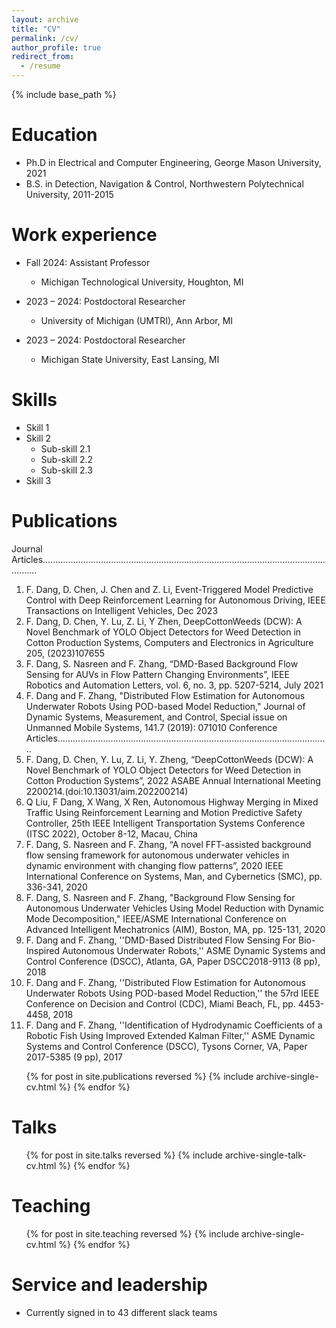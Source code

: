 ```yaml
---
layout: archive
title: "CV"
permalink: /cv/
author_profile: true
redirect_from:
  - /resume
---
```


{% include base_path %}

Education
======
* Ph.D in Electrical and Computer Engineering, George Mason University, 2021
* B.S. in Detection, Navigation & Control, Northwestern Polytechnical University, 2011-2015

Work experience
======
                                                                                                      
* Fall 2024: Assistant Professor
  * Michigan Technological University, Houghton, MI

* 2023 – 2024: Postdoctoral Researcher
  * University of Michigan (UMTRI), Ann Arbor, MI

* 2023 – 2024: Postdoctoral Researcher
  * Michigan State University, East Lansing, MI
  
Skills
======
* Skill 1
* Skill 2
  * Sub-skill 2.1
  * Sub-skill 2.2
  * Sub-skill 2.3
* Skill 3

Publications
======
Journal Articles.………………………………………………………………………...………………...................
1.	F. Dang, D. Chen, J. Chen and Z. Li, Event-Triggered Model Predictive Control with Deep Reinforcement Learning for Autonomous Driving, IEEE Transactions on Intelligent Vehicles, Dec 2023
2.	F. Dang, D. Chen, Y. Lu, Z. Li, Y Zhen, DeepCottonWeeds (DCW): A Novel Benchmark of YOLO Object Detectors for Weed Detection in Cotton Production Systems, Computers and Electronics in Agriculture 205, (2023)107655
3.	F. Dang, S. Nasreen and F. Zhang, “DMD-Based Background Flow Sensing for AUVs in Flow Pattern Changing Environments”, IEEE Robotics and Automation Letters, vol. 6, no. 3, pp. 5207-5214, July 2021
4.	F. Dang and F. Zhang, "Distributed Flow Estimation for Autonomous Underwater Robots Using POD-based Model Reduction," Journal of Dynamic Systems, Measurement, and Control, Special issue on Unmanned Mobile Systems, 141.7 (2019): 071010
Conference Articles……………………………………………………………………………………………...
1.	F. Dang, D. Chen, Y. Lu, Z. Li, Y. Zheng, “DeepCottonWeeds (DCW): A Novel Benchmark of YOLO Object Detectors for Weed Detection in Cotton Production Systems”, 2022 ASABE Annual International Meeting  2200214.(doi:10.13031/aim.202200214)
2.	Q Liu, F Dang, X Wang, X Ren, Autonomous Highway Merging in Mixed Traffic Using Reinforcement Learning and Motion Predictive Safety Controller, 25th IEEE Intelligent Transportation Systems Conference (ITSC 2022), October 8-12, Macau, China
3.	F. Dang, S. Nasreen and F. Zhang, “A novel FFT-assisted background flow sensing framework for autonomous underwater vehicles in dynamic environment with changing flow patterns”, 2020 IEEE International Conference on Systems, Man, and Cybernetics (SMC), pp. 336-341, 2020
4.	F. Dang, S. Nasreen and F. Zhang, "Background Flow Sensing for Autonomous Underwater Vehicles Using Model Reduction with Dynamic Mode Decomposition," IEEE/ASME International Conference on Advanced Intelligent Mechatronics (AIM), Boston, MA, pp. 125-131, 2020
5.	F. Dang and F. Zhang, ''DMD-Based Distributed Flow Sensing For Bio-Inspired Autonomous Underwater Robots,'' ASME Dynamic Systems and Control Conference (DSCC), Atlanta, GA, Paper DSCC2018-9113 (8 pp), 2018
6.	F. Dang and F. Zhang, ''Distributed Flow Estimation for Autonomous Underwater Robots Using POD-based Model Reduction,'' the 57rd IEEE Conference on Decision and Control (CDC), Miami Beach, FL, pp. 4453-4458, 2018
7.	F. Dang and F. Zhang, ''Identification of Hydrodynamic Coefficients of a Robotic Fish Using Improved Extended Kalman Filter,'' ASME Dynamic Systems and Control Conference (DSCC), Tysons Corner, VA, Paper 2017-5385 (9 pp), 2017

  <ul>{% for post in site.publications reversed %}
    {% include archive-single-cv.html %}
  {% endfor %}</ul>
  
Talks
======
  <ul>{% for post in site.talks reversed %}
    {% include archive-single-talk-cv.html  %}
  {% endfor %}</ul>
  
Teaching
======
  <ul>{% for post in site.teaching reversed %}
    {% include archive-single-cv.html %}
  {% endfor %}</ul>
  
Service and leadership
======
* Currently signed in to 43 different slack teams

